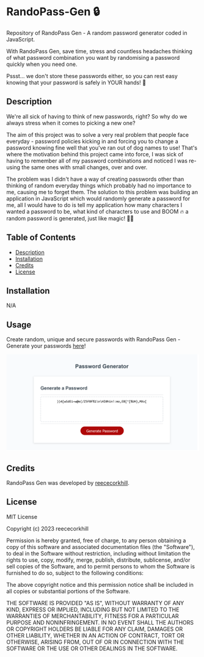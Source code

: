 # RandoPass-Gen 🔒
Repository of RandoPass Gen - A random password generator coded in JavaScript.

With RandoPass Gen, save time, stress and countless headaches thinking of what password combination you want by randomising a password quickly when you need one.

Pssst... we don't store these passwords either, so you can rest easy knowing that your password is safely in YOUR hands! 🔐

## Description

We're all sick of having to think of new passwords, right? So why do we always stress when it comes to picking a new one? 

The aim of this project was to solve a very real problem that people face everyday - password policies kicking in and forcing you to change a password knowing fine well that you've ran out of dog names to use! That's where the motivation behind this project came into force, I was sick of having to remember all of my password combinations and noticed I was re-using the same ones with small changes, over and over.

The problem was I didn't have a way of creating passwords other than thinking of random everyday things which probably had no importance to me, causing me to forget them. The solution to this problem was building an application in JavaScript which would randomly generate a password for me, all I would have to do is tell my application how many characters I wanted a password to be, what kind of characters to use and BOOM 🔥 a random password is generated, just like magic! 🧙‍♂️

## Table of Contents

- [Description](#description)
- [Installation](#installation)
- [Credits](#credits)
- [License](#license)

## Installation

N/A

## Usage

Create random, unique and secure passwords with RandoPass Gen - Generate your passwords <a href="https://reececorkhill.github.io/RandoPass-Gen/"> here</a>!

![Screenshot of RandoPass Gen website.](images/RandoPass-Gen.PNG)

## Credits

RandoPass Gen was developed by <a href="https://github.com/reececorkhill">reececorkhill</a>.

## License

MIT License

Copyright (c) 2023 reececorkhill

Permission is hereby granted, free of charge, to any person obtaining a copy
of this software and associated documentation files (the "Software"), to deal
in the Software without restriction, including without limitation the rights
to use, copy, modify, merge, publish, distribute, sublicense, and/or sell
copies of the Software, and to permit persons to whom the Software is
furnished to do so, subject to the following conditions:

The above copyright notice and this permission notice shall be included in all
copies or substantial portions of the Software.

THE SOFTWARE IS PROVIDED "AS IS", WITHOUT WARRANTY OF ANY KIND, EXPRESS OR
IMPLIED, INCLUDING BUT NOT LIMITED TO THE WARRANTIES OF MERCHANTABILITY,
FITNESS FOR A PARTICULAR PURPOSE AND NONINFRINGEMENT. IN NO EVENT SHALL THE
AUTHORS OR COPYRIGHT HOLDERS BE LIABLE FOR ANY CLAIM, DAMAGES OR OTHER
LIABILITY, WHETHER IN AN ACTION OF CONTRACT, TORT OR OTHERWISE, ARISING FROM,
OUT OF OR IN CONNECTION WITH THE SOFTWARE OR THE USE OR OTHER DEALINGS IN THE
SOFTWARE.
